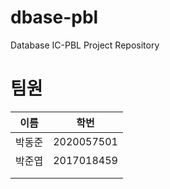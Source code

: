 # dbase-pbl
Database IC-PBL Project Repository


# 팀원

|이름|학번|
|-|-|
|박동준|2020057501|
|박준엽|2017018459|
|||
|||
